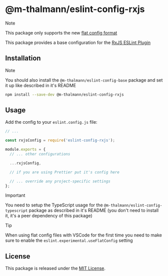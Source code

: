 # @m-thalmann/eslint-config-rxjs

> [!NOTE]  
> This package only supports the new [flat config format](https://eslint.org/docs/latest/use/configure/configuration-files-new)

This package provides a base configuration for the [RxJS ESLint Plugin](https://github.com/cartant/eslint-plugin-rxjs)

## Installation

> [!NOTE]  
> You should also install the `@m-thalmann/eslint-config-base` package and set it up like described in it's README

```bash
npm install --save-dev @m-thalmann/eslint-config-rxjs
```

## Usage

Add the config to your `eslint.config.js` file:

```javascript
// ...

const rxjsConfig = require('eslint-config-rxjs');

module.exports = {
  // ... other configurations

  ...rxjsConfig,

  // if you are using Prettier put it's config here

  // ... override any project-specific settings
};
```

> [!Important]
> You need to setup the TypeScript usage for the `@m-thalmann/eslint-config-typescript` package as described in it's README (you don't need to install it, it's a peer dependency of this package)

> [!Tip]
> When using flat config files with VSCode for the first time you need to make sure to enable the `eslint.experimental.useFlatConfig` setting

## License

This package is released under the [MIT License](LICENSE).
